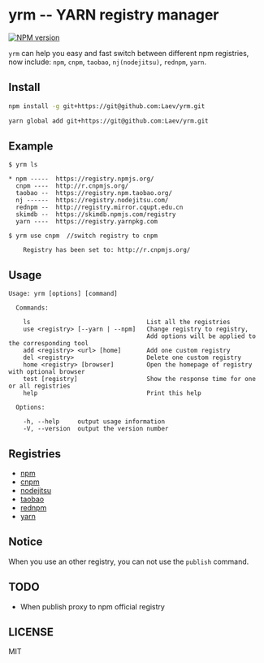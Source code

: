 yrm -- YARN registry manager
===

[![NPM version][npm-image]][npm-url]

`yrm` can help you easy and fast switch between different npm registries,
now include: `npm`, `cnpm`, `taobao`, `nj(nodejitsu)`, `rednpm`, `yarn`.

## Install

```bash
npm install -g git+https://git@github.com:Laev/yrm.git
```

```bash
yarn global add git+https://git@github.com:Laev/yrm.git
```

## Example
```
$ yrm ls

* npm -----  https://registry.npmjs.org/
  cnpm ----  http://r.cnpmjs.org/
  taobao --  https://registry.npm.taobao.org/
  nj ------  https://registry.nodejitsu.com/
  rednpm --  http://registry.mirror.cqupt.edu.cn
  skimdb --  https://skimdb.npmjs.com/registry
  yarn ----  https://registry.yarnpkg.com

```

```
$ yrm use cnpm  //switch registry to cnpm

    Registry has been set to: http://r.cnpmjs.org/

```

## Usage

```
Usage: yrm [options] [command]

  Commands:

    ls                                List all the registries
    use <registry> [--yarn | --npm]   Change registry to registry,
                                      Add options will be applied to the corresponding tool
    add <registry> <url> [home]       Add one custom registry
    del <registry>                    Delete one custom registry
    home <registry> [browser]         Open the homepage of registry with optional browser
    test [registry]                   Show the response time for one or all registries
    help                              Print this help

  Options:

    -h, --help     output usage information
    -V, --version  output the version number
```

## Registries

* [npm](https://www.npmjs.org)
* [cnpm](http://cnpmjs.org)
* [nodejitsu](https://www.nodejitsu.com)
* [taobao](http://npm.taobao.org/)
* [rednpm](http://npm.mirror.cqupt.edu.cn)
* [yarn](https://registry.yarnpkg.com)

## Notice

When you use an other registry, you can not use the `publish` command.

## TODO

* When publish proxy to npm official registry

## LICENSE
MIT


[npm-image]: https://img.shields.io/npm/v/yrm.svg?style=flat-square
[npm-url]: https://npmjs.org/package/yrm
